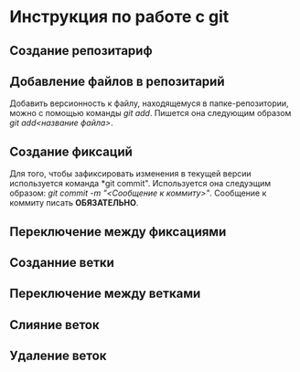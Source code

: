 # Инструкция по работе с git

## Создание репозитариф

## Добавление файлов в репозитарий
Добавить версионность к файлу, находящемуся в папке-репозитории, можно с помощью команды *git add*. Пишется она следующим образом *git add<название файла>*.

## Создание фиксаций

Для того, чтобы зафиксировать изменения в текущей версии используется команда *git commit". Используется она следуэщим образом: *git commit -m "<Сообщение к коммиту>"*. Сообщение к коммиту писать **ОБЯЗАТЕЛЬНО**.
## Переключение между фиксациями

## Созданние ветки

## Переключение между ветками

## Слияние веток

## Удаление веток
